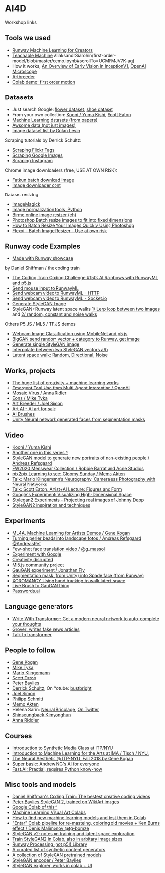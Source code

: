 # AI4D
Workshop links

## Tools we used
- [Runway Machine Learning for Creators](https://runwayml.com/)
- [Teachable Machine](https://teachablemachine.withgoogle.com/)
AliaksandrSiarohin/first-order-model/blob/master/demo.ipynb#scrollTo=UCMFMJV7K-ag)
- How it works, [An Overview of Early Vision in InceptionV1](https://distill.pub/2020/circuits/early-vision/), [OpenAI Microscope](https://microscope.openai.com/models)
- [Artbreeder](https://artbreeder.com/)
- [Colab demo: first order motion](https://colab.research.google.com/github/)

## Datasets
- Just search Google: [flower dataset](https://www.google.com/search?q=flower+dataset), [shoe dataset](https://www.google.com/search?q=shoe+dataset)
- From your own collection: [Kooni / Yuma Kishi](https://twitter.com/obake_ai/status/1214933412181463042), [Scott Eaton](https://www.youtube.com/watch?v=h6Oi92tit7c)
- [Machine Learning datasets (from papers)](https://www.datasetlist.com/)
- [Awsome data (not just images)](https://github.com/awesomedata/awesome-public-datasets#imageprocessing)
- [Image dataset list by Golan Levin](https://docs.google.com/spreadsheets/d/1VijZSkQbqOvsvYBXdCx9UGu5zHGZPPpzwH2uHS-2XxQ/edit#gid=0)

Scraping tutorials by Derrick Schultz:
- [Scraping Flickr Tags](https://www.youtube.com/watch?v=Ygsk9vMRTtg)
- [Scraping Google Images](https://www.youtube.com/watch?v=X2w1oMfXYfk)
- [Scraping Instagram](https://www.youtube.com/watch?v=tBmQcdLLFyc&t=243s)

Chrome image downloaders (free, USE AT OWN RISK):
- [Fatkun batch download image](https://chrome.google.com/webstore/detail/fatkun-batch-download-ima/nnjjahlikiabnchcpehcpkdeckfgnohf)
- [Image downloader cont](https://chrome.google.com/webstore/detail/image-downloader-continue/jfkjbfhcfaoldhgbnkekkoheganchiea)

Dataset resizing
- [ImageMagick](https://imagemagick.org/)
- [Image normalization tools, Python](https://github.com/dvschultz/dataset-tools)
- [Birme online image resizer (eh)](https://www.birme.net/)
- [Photoshop Batch resize images to fit into fixed dimensions](https://mattinazheng.com/2017/01/batch-resize-images-to-fit-into-fixed-dimensions-in-photoshop/)
- [How to Batch Resize Your Images Quickly Using Photoshop](https://digital-photography-school.com/batch-resize-images-using-photoshop/)
- [Flexxi - Batch Image Resizer - Use at own risk](https://sourceforge.net/projects/flexxi-image-resizer/)


## Runway code Examples
- [Made with Runway showcase](https://runwayml.com/madewith)

by Daniel Shiffman / the coding train
* [The Coding Train Coding Challenge #150: AI Rainbows with RunwayML and p5.js](https://thecodingtrain.com/CodingChallenges/150-runway-rainbows.html)
* [Send mouse input to RunwayML](https://editor.p5js.org/ima_ml/sketches/OUDjk3H4-)
* [Send webcam video to RunwayML - HTTP](https://editor.p5js.org/ima_ml/sketches/cp87sFNRw)
* [Send webcam video to RunwayML - Socket.io](https://editor.p5js.org/ima_ml/sketches/1wLmWw0XI)
* [Generate StyleGAN Image](https://editor.p5js.org/ima_ml/sketches/GOiFqtbkK)
* StyleGAN+Runway latent space walks [1/ Lerp loop between two images](https://editor.p5js.org/ima_ml/sketches/dyJmIybwi-) and [2/ random, constant and noise walks](https://editor.p5js.org/ima_ml/sketches/7YZzS37yh)

Others P5.JS / ML5 / TF.JS demos
- [Webcam Image Classification using MobileNet and p5.js](https://editor.p5js.org/yining/sketches/YXh8UG6pV)
- [BigGAN send random vector + category to Runway, get image](https://editor.p5js.org/yining/sketches/kXqoZJuOf)
- [Generate single StyleGAN image](https://editor.p5js.org/ima_ml/sketches/GOiFqtbkK)
- [Interpolate between two StyleGAN vectors a/b](https://editor.p5js.org/ima_ml/sketches/dyJmIybwi-)
- [Latent space walk: Random, Directional, Noise](https://editor.p5js.org/ima_ml/sketches/7YZzS37yh)



## Works, projects
- [The huge list of creativity + machine learning works](https://mlart.co)
- [Emergent Tool Use from
Multi-Agent Interaction / OpenAI](https://openai.com/blog/emergent-tool-use/)
- [Mosaic Virus / Anna Ridler](http://annaridler.com/mosaic-virus/)
- [Eons / Mike Tyka](http://www.miketyka.com/?p=eons)
- [Art Breeder / Joel Simon](https://artbreeder.com/)
- [Art AI - AI art for sale](https://www.artaigallery.com/)
- [AI Brushes](https://nurecas.com/ai-brushes)
- [Unity Neural network generated faces from segmentation masks](https://www.youtube.com/watch?v=Ng7v9EkWXsA)


## Video
- [Kooni / Yuma Kishi](https://twitter.com/obake_ai/status/1214933412181463042)
- [Another one in this series ^](https://twitter.com/obake_ai/status/1176089700433448960)
- [StyleGAN model to generate new portraits of non-existing people / Andreas Refsgaard](https://vimeo.com/378764538)
- [FW2020 Menswear Collection / Robbie Barrat and Acne Studios](https://twitter.com/videodrome/status/1218996727191044100)
- [pix2pix Learning to see: Gloomy Sunday / Memo Akten](https://vimeo.com/260612034)
- [Talk: Mario Klingemann’s Neurography, Cameraless Photography with Neural Networks](https://www.youtube.com/watch?v=21W5-q5YYjw)
- [Talk: Scott Eaton, Artist+AI Lecture: Figures and Form](https://www.youtube.com/watch?v=TN7Ydx9ygPo)
- [Google's Experiment: Visualizing High-Dimensional Space](https://www.youtube.com/watch?v=wvsE8jm1GzE)
- [Stylegan2 Experiments - Projecting real images of Johnny Depp](https://www.youtube.com/watch?v=3SXOGtTvfRQ)
- [StyleGAN2 inspiration and techniques](https://youtu.be/lYoIn1aL37s)

## Experiments
- [ML4A, Machine Learning for Artists Demos / Gene Kogan](https://ml4a.github.io/demos/)
- [Turning perler beads into landscape fotos / Andreas Refsgaard
@AndreasRef
](https://twitter.com/AndreasRef/status/1194747808559054850)
- [Few-shot face translation video / @g_massol
](https://twitter.com/g_massol/status/1217495319300202496?s=11)
- [Experiment with Google](https://experiments.withgoogle.com/collection/ai)
- [Creativity disrupted](https://gitlab.fhnw.ch/hgk-ml/hgk-ml-seminars/tree/master/creativity-disrupted)
- [Ml5.js community project](https://ml5js.org/community/)
- [GauGAN experiment / Jonathan Fly](https://twitter.com/jonathanfly/status/1223042887639760896)
- [Segmentation mask (from Unity) into Spade face (from Runway)](https://twitter.com/pretendsmarts/status/1189642138415517697)
- [XOROMANCY Using hand tracking to walk latent space](http://www.graycrawford.com/xoromancy)
- [Live Brush to GauGAN thing](https://twitter.com/fabinrasheed/status/1191255610479669248)
- [Passwords.ai](https://passwords.ai/)

##  Language generators
- [Write With Transformer: Get a modern neural network to auto-complete your thoughts](https://transformer.huggingface.co/)
- [Grover: writes fake news articles](https://grover.allenai.org/)
- [Talk to transformer](https://talktotransformer.com/)


## People to follow
- [Gene Kogan](https://genekogan.com/)
- [Mike Tyka](http://www.miketyka.com) 
- [Mario Klingemann](http://quasimondo.com/)
- [Scott Eaton](http://www.scott-eaton.com/)
- [Peter Baylies](https://twitter.com/pbaylies)
- [Derrick Schultz](https://dvschultz.github.io/design/index.html), On Yotube: [bustbright](https://www.youtube.com/channel/UCaZuPdmZ380SFUMKHVsv_AA)
- [Joel Simon](http://www.joelsimon.net/)
- [Philipp Schmitt](https://philippschmitt.com/)
- [Memo Akten](http://www.memo.tv/)
- Helena Sarin: [Neural Bricolage](https://www.neuralbricolage.com/), [On Twitter](https://twitter.com/glagolista)
- [Shinseungback Kimyonghun](http://ssbkyh.com/)
- [Anna Riddler](http://annaridler.com/)

## Courses
- [Introduction to Synthetic Media Class at ITP/NYU](https://github.com/runwayml/Intro-Synthetic-Media)
- [Introduction to Machine Learning for the Arts at IMA / Tisch / NYU.](https://github.com/ml5js/Intro-ML-Arts-IMA)
- [The Neural Aesthetic @ ITP-NYU, Fall 2018 by Gene Kogan](https://ml4a.github.io/classes/itp-F18/)
- [Super basic: Andrew NG's AI for everyone](https://www.deeplearning.ai/ai-for-everyone/)
- [Fast.AI: Practial, requires Python know-how](https://course.fast.ai/)

## Misc tools and models

- [Daniel Shiffman's Coding Train: The bestest creative coding videos](https://thecodingtrain.com/)
- [Peter Baylies StyleGAN 2, trained on WikiArt images](https://github.com/pbaylies/stylegan2)
- [Google Colab of this ^](https://colab.research.google.com/drive/1s7HPdmdOjBhvj1vhz9zP2d4rn_GhdoZR)
- [Machine Learning Visual Art Colabs](https://github.com/dvschultz/ml-art-colabs)
- [How to find new machine learning models and test them in Colab](https://www.youtube.com/watch?v=Ylb5pjCs1XU)
- ["Entar" Colab pipeline for re-masteing, coloring old movies + Ken Burns effect / Denis Malimonov
@tg-bomze](https://colab.research.google.com/github/tg-bomze/ENTAR/blob/master/ENTAR_Eng.ipynb)
- [StyleGAN v2: notes on training and latent space exploration](https://medium.com/@5agado/stylegan-v2-notes-on-training-and-latent-space-exploration-e51cf96584b3)
- [Train StyleGAN2 in Colab, also in arbitary image sizes](https://github.com/skyflynil/stylegan2)
- [Runway Processing (not p5!) Library](https://github.com/runwayml/processing-library)
- [A curated list of synthetic content generators](https://github.com/paubric/thisrepositorydoesnotexist)
- [A collection of StyleGAN pretrained models](https://github.com/justinpinkney/awesome-pretrained-stylegan)
- [StyleGAN encoder / Peter Baylies](https://github.com/pbaylies/stylegan-encoder)
- [StyleGAN explorer, works in colab + UI](https://github.com/gpt2ent/stylegan-explorer)

